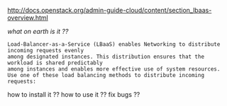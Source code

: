 http://docs.openstack.org/admin-guide-cloud/content/section_lbaas-overview.html

*what on earth is it ??*

```
Load-Balancer-as-a-Service (LBaaS) enables Networking to distribute incoming requests evenly
among designated instances. This distribution ensures that the workload is shared predictably 
among instances and enables more effective use of system resources.
Use one of these load balancing methods to distribute incoming requests:
```
how to install it ?? how to use it ?? fix bugs ??
